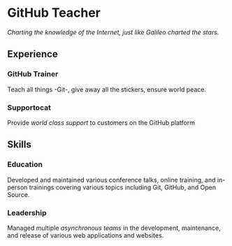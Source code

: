 # GitHub Teacher

_Charting the knowledge of the Internet, just like Galileo charted the stars._

## Experience

### GitHub Trainer

Teach all things -Git-, give away all the stickers, ensure world peace.

<!--
  Note here: Learners -- yup, you found the error!
  Course maintainers -- leave the italics with - instead of _ for the error case.
-->

### Supportocat

Provide _world class support_ to customers on the GitHub platform

## Skills

### Education

Developed and maintained various conference talks, online training, and in-person trainings covering various topics including Git, GitHub, and Open Source.

### Leadership

Managed multiple _asynchronous teams_ in the development, maintenance, and release of various web applications and websites.
